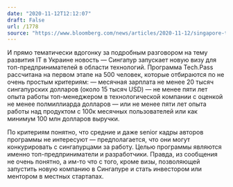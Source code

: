 ```yaml
---
date: "2020-11-12T12:12:07"
draft: False
url: /1778
source: "https://www.bloomberg.com/news/articles/2020-11-12/singapore-to-introduce-new-visa-to-draw-top-global-tech-talent"
---
```


И прямо тематически вдогонку за подробным разговором на тему развития IT в Украине новость — Сингапур запускает новую визу для топ-предпринимателей в области технологий. Программа Tech.Pass рассчитана на первом этапе на 500 человек, которые отбираются по не очень простым критериям:
— месячная зарплата не менее 20 тысяч сингапурских долларов (около 15 тысяч USD)
— не менее пяти лет опыта работы топ-менеджером в технологической компании с оценкой не менее полмиллиарда долларов
— или не менее пяти лет опыта работы над продуктом с 100к месячных пользователей или как минимум 100 млн долларов выручки.

По критериям понятно, что средние и даже senior кадры авторов программы не интересуют — предполагается, что они могут конкурировать с сингапурцами за работу. Целью программы являются именно топ-предприниматели и разработчики. Правда, из сообщения не очень понятно, а им-то что с того, кроме визы, позволяющей запустить новую компанию в Сингапуре и стать инвестором или ментором в местных стартапах.
